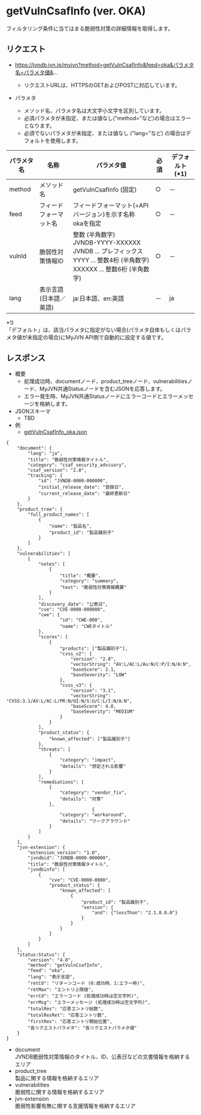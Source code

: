 # getVulnCsafInfo (ver. OKA)
フィルタリング条件に当てはまる脆弱性対策の詳細情報を取得します。

## リクエスト
* https://jvndb.jvn.jp/myjvn?method=getVulnCsafInfo&feed=oka&パラメタ名=パラメタ値&...
  * リクエストURLは、HTTPSのGETおよびPOSTに対応しています。

* パラメタ
  * メソッド名、パラメタ名は大文字小文字を区別しています。
  * 必須パラメタが未指定、または値なし("method="など)の場合はエラーとなります。
  * 必須でないパラメタが未指定、または値なし ("lang="など) の場合はデフォルトを使用します。
 
| パラメタ名 | 名称 | パラメタ値 | 必須 | デフォルト(\*1) |
| ---- | ---- | ---- | ---- | ---- | 
| method | メソッド名 | getVulnCsafInfo (固定) | ○ | － |
| feed | フィードフォーマット名 | フィードフォーマット(=APIバージョン)を示す名称 <br> okaを指定 | ○ | － |
| vulnId | 脆弱性対策情報ID | 整数 (半角数字) <br> JVNDB-YYYY-XXXXXX <br> JVNDB ... プレフィックス <br> YYYY ... 整数4桁 (半角数字) <br> XXXXXX ... 整数6桁 (半角数字) | ○ | － |
| lang | 表示言語(日本語／英語) | ja:日本語、en:英語 | － | ja |

\*1)  
「デフォルト」は、該当パラメタに指定がない場合(パラメタ自体もしくはパラメタ値が未指定の場合)にMyJVN API側で自動的に設定する値です。  

## レスポンス
* 概要
  * 処理成功時、documentノード、product_treeノード、vulnerabilitiesノード、MyJVN共通Statusノードを含むJSONを応答します。
  * エラー発生時、MyJVN共通Statusノードにエラーコードとエラーメッセージを格納します。
* JSONスキーマ
  * TBD
* 例
  * [ getVulnCsafInfo_oka.json ](examples/getVulnCsafInfo_oka.json)

```
{
    "document": {
        "lang": "ja",
        "title": "脆弱性対策情報タイトル",
        "category": "csaf_security_advisory",
        "csaf_version": "2.0",
        "tracking": {
            "id": "JVNDB-0000-000000",
            "initial_release_date": "登録日",
            "current_release_date": "最終更新日"
        }
    },
    "product_tree": {
        "full_product_names": [
            {
                "name": "製品名",
                "product_id": "製品識別子"
            }
        ]
    },
    "vulnerabilities": [
        {
            "notes": [
                {
                    "title": "概要",
                    "category": "summary",
                    "text": "脆弱性対策情報概要"
                }
            ],
            "discovery_date": "公表日",
            "cve": "CVE-0000-000000",
            "cwe": {
                    "id": "CWE-000",
                    "name": "CWEタイトル"
            },
            "scores": [
                {
                    "products": ["製品識別子"],
                    "cvss_v2": {
                        "version": "2.0",
                        "vectorString": "AV:L/AC:L/Au:N/C:P/I:N/A:N",
                        "baseScore": 2.1,
                        "baseSeverity": "LOW"
                    },
                    "cvss_v3": {
                        "version": "3.1",
                        "vectorString": "CVSS:3.1/AV:L/AC:L/PR:N/UI:N/S:U/C:L/I:N/A:N",
                        "baseScore": 4.0,
                        "baseSeverity": "MEDIUM"
                    }
                }
            ],
            "product_status": {
                "known_affected": ["製品識別子"]
            },
            "threats": [
                {
                    "category": "impact",
                    "details": "想定される影響"
                }
            ],
            "remediations": [
                {
                    "category": "vendor_fix",
                    "details": "対策"
                },
                                {
                    "category": "workaround",
                    "details": "ワークアラウンド"
                }
            ]
        }
    ],
    "jvn-extension": {
        "extension_version": "1.0",
        "jvndbid": "JVNDB-0000-000000",
        "title": "脆弱性対策情報タイトル",
        "jvndbinfo": [
            {
                "cve": "CVE-0000-0000",
                "product_status": {
                    "known_affected": [
                        {
                            "product_id": "製品識別子",
                            "version": {
                                "and": {"lessThan": "2.1.8.0.0"}
                            }
                        }
                    }
                }
            }
        ]
    },
    "status:Status": {
        "version": "4.0",
        "method": "getVulnCsafInfo",
        "feed": "oka",
        "lang": "表示言語",
        "retCd": "リターンコード (0:成功時、1:エラー時)",
        "retMax": "エントリ上限値",
        "errCd": "エラーコード (処理成功時は空文字列)",
        "errMsg": "エラーメッセージ (処理成功時は空文字列)",
        "totalRes": "応答エントリ総数",
        "totalResRet": "応答エントリ数",
        "firstRes": "応答エントリ開始位置",
        "各リクエストパラメタ": "各リクエストパラメタ値"
    }
}

```

* document  
    JVNDB脆弱性対策情報のタイトル、ID、公表日などの文書情報を格納するエリア    
* product_tree  
    製品に関する情報を格納するエリア
* vulnerabilities  
    脆弱性に関する情報を格納するエリア
* jvn-extension  
    脆弱性影響有無に関する支援情報を格納するエリア
